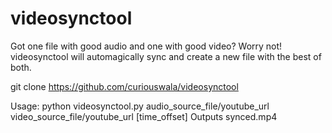 # videosynctool
Got one file with good audio and one with good video? Worry not! videosynctool will automagically sync and create a new file with the best of both.

git clone https://github.com/curiouswala/videosynctool

Usage: python videosynctool.py audio_source_file/youtube_url video_source_file/youtube_url [time_offset]
Outputs synced.mp4

